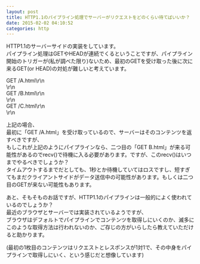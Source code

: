 ```yaml
---
layout: post
title: HTTP1.1のパイプライン処理でサーバーがリクエストをどのくらい待てばいいか？
date: 2015-02-02 04:10:52
categories: http
---
```

<p>HTTP1.1のサーバーサイドの実装をしています。<br>
パイプライン処理はGETやHEADが連続でくるということですが、パイプライン開始のトリガーが(私が調べた限り)ないため、最初のGETを受け取った後に次に来るGET(or HEAD)の対処が難しいと考えています。</p>

<p>GET /A.html\r\n<br>
\r\n<br>
GET /B.html\r\n<br>
\r\n<br>
GET /C.html\r\n<br>
\r\n</p>

<p>上記の場合、<br>
最初に「GET /A.html」を受け取っているので、サーバーはそのコンテンツを返すべきですが、<br>
もしこれが上記のようにパイプラインなら、二つ目の「GET B.html」が来る可能性があるのでrecv()で待機に入る必要があります。ですが、このrecv()はいつまでやるべきでしょうか？<br>
タイムアウトするまでだとしても、1秒とか待機していてはロスですし、短すぎてもまだクライアントサイドがデータ送信中の可能性があります。もしくは二つ目のGETが来ない可能性もあります。</p>

<p>あと、そもそものお話ですが、HTTP1.1のパイプラインは一般的によく使われているのでしょうか？<br>
最近のブラウザとサーバーでは実装されているようですが、<br>
ブラウザはデフォルトでパイプラインでコンテンツを取得しにいくのか、滅多にこのような取得方法は行われないのか、ご存じの方がいらしたら教えていただけると助かります。</p>

<p>(最初の1枚目のコンテンツはリクエストとレスポンスが1対1で、その中身をパイプラインで取得しにいく、という感じだと想像しています)</p>
